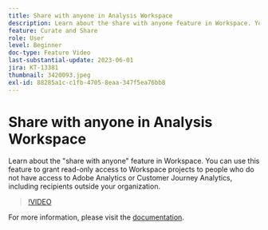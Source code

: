 ```yaml
---
title: Share with anyone in Analysis Workspace
description: Learn about the share with anyone feature in Workspace. You can use this feature to grant read-only access to Workspace projects to people who do not have access to Adobe Analytics or CJA, including recipients outside your organization.
feature: Curate and Share
role: User
level: Beginner
doc-type: Feature Video
last-substantial-update: 2023-06-01
jira: KT-13381
thumbnail: 3420093.jpeg
exl-id: 88285a1c-c1fb-4705-8eaa-347f5ea76bb8
---
```

# Share with anyone in Analysis Workspace

Learn about the "share with anyone" feature in Workspace. You can use this feature to grant read-only access to Workspace projects to people who do not have access to Adobe Analytics or Customer Journey Analytics, including recipients outside your organization.

>[!VIDEO](https://video.tv.adobe.com/v/3420093/?learn=on)

For more information, please visit the [documentation](https://experienceleague.adobe.com/docs/analytics/analyze/analysis-workspace/curate-share/share-projects.html?lang=en#share-public-link).

